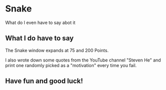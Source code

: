 # Snake
 
What do I even have to say abot it

## What I do have to say

The Snake window expands at 75 and 200 Points.

I also wrote down some quotes from the YouTube channel "Steven He" and print one randomly picked as a "motivation" every time you fail.

## Have fun and good luck!